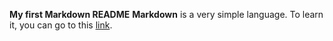 **My first Markdown README**
	**Markdown** is a very simple language.
	To learn it, you can go to this [link](https://wordpress.com/support/markdown-quick-reference/).
